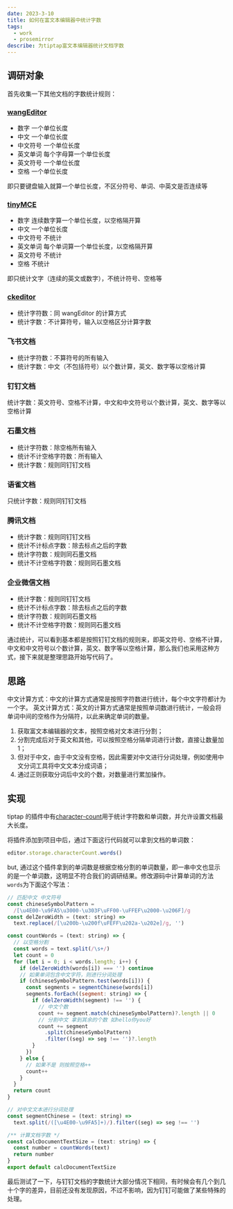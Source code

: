 ```yaml
---
date: 2023-3-10
title: 如何在富文本编辑器中统计字数
tags:
  - work
  - prosemirror
describe: 为tiptap富文本编辑器统计文档字数
---
```


## 调研对象

首先收集一下其他文档的字数统计规则：

### [wangEditor](https://www.wangeditor.com/demo/)

- 数字 一个单位长度
- 中文 一个单位长度
- 中文符号 一个单位长度
- 英文单词 每个字母算一个单位长度
- 英文符号 一个单位长度
- 空格 一个单位长度

即只要键盘输入就算一个单位长度，不区分符号、单词、中英文是否连续等

### [tinyMCE](https://www.tiny.cloud/docs/demo/full-featured/)

- 数字 连续数字算一个单位长度，以空格隔开算
- 中文 一个单位长度
- 中文符号 不统计
- 英文单词 每个单词算一个单位长度，以空格隔开算
- 英文符号 不统计
- 空格 不统计

即只统计文字（连续的英文或数字），不统计符号、空格等

### [ckeditor](https://ckeditor.com/ckeditor-5/demo/feature-rich/)

- 统计字符数：同 wangEditor 的计算方式
- 统计字数：不计算符号，输入以空格区分计算字数

### 飞书文档

- 统计字符数：不算符号的所有输入
- 统计字数：中文（不包括符号）以个数计算，英文、数字等以空格计算

### 钉钉文档

统计字数：英文符号、空格不计算，中文和中文符号以个数计算，英文、数字等以空格计算

### 石墨文档

- 统计字符数：除空格所有输入
- 统计不计空格字符数：所有输入
- 统计字数：规则同钉钉文档

### 语雀文档

只统计字数：规则同钉钉文档

### 腾讯文档

- 统计字数：规则同钉钉文档
- 统计不计标点字数：除去标点之后的字数
- 统计字符数：规则同石墨文档
- 统计不计空格字符数：规则同石墨文档

### 企业微信文档

- 统计字数：规则同钉钉文档
- 统计不计标点字数：除去标点之后的字数
- 统计字符数：规则同石墨文档
- 统计不计空格字符数：规则同石墨文档

通过统计，可以看到基本都是按照钉钉文档的规则来，即英文符号、空格不计算，中文和中文符号以个数计算，英文、数字等以空格计算，那么我们也采用这种方式，接下来就是整理思路开始写代码了。

## 思路

中文计算方式：中文的计算方式通常是按照字符数进行统计，每个中文字符都计为一个字。
英文计算方式：英文的计算方式通常是按照单词数进行统计，一般会将单词中间的空格作为分隔符，以此来确定单词的数量。

1. 获取富文本编辑器的文本，按照空格对文本进行分割；
2. 分割完成后对于英文和其他，可以按照空格分隔单词进行计数，直接让数量加 1；
3. 但对于中文，由于中文没有空格，因此需要对中文进行分词处理，例如使用中文分词工具将中文文本分成词语；
4. 通过正则获取分词后中文的个数，对数量进行累加操作。

## 实现

tiptap 的插件中有[character-count](https://tiptap.dev/api/extensions/character-count)用于统计字符数和单词数，并允许设置文档最大长度。

将插件添加到项目中后，通过下面这行代码就可以拿到文档的单词数：

```js
editor.storage.characterCount.words()
```

but, 通过这个插件拿到的单词数是根据空格分割的单词数量，即一串中文也显示的是一个单词数，这明显不符合我们的调研结果。修改源码中计算单词的方法`words`为下面这个写法：

```js
// 匹配中文 中文符号
const chineseSymbolPattern =
  /[\u4E00-\u9FA5\u3000-\u303F\uFF00-\uFFEF\u2000-\u206F]/g
const delZeroWidth = (text: string) =>
  text.replace(/[\u200b-\u200f\uFEFF\u202a-\u202e]/g, '')

const countWords = (text: string) => {
  // 以空格分割
  const words = text.split(/\s+/)
  let count = 0
  for (let i = 0; i < words.length; i++) {
    if (delZeroWidth(words[i]) === '') continue
    // 如果单词包含中文字符，则进行分词处理
    if (chineseSymbolPattern.test(words[i])) {
      const segments = segmentChinese(words[i])
      segments.forEach((segment: string) => {
        if (delZeroWidth(segment) !== '') {
          // 中文个数
          count += segment.match(chineseSymbolPattern)?.length || 0
          // 分割中文 拿到其余的个数 如hello你you好
          count += segment
            .split(chineseSymbolPattern)
            .filter((seg) => seg !== '')?.length
        }
      })
    } else {
      // 如果不是 则按照空格++
      count++
    }
  }
  return count
}

// 对中文文本进行分词处理
const segmentChinese = (text: string) =>
  text.split(/([\u4E00-\u9FA5]+)/).filter((seg) => seg !== '')

/** 计算文档字数 */
const calcDocumentTextSize = (text: string) => {
  const number = countWords(text)
  return number
}
export default calcDocumentTextSize
```

最后测试了一下，与钉钉文档的字数统计大部分情况下相同，有时候会有几个到几十个字的差异，目前还没有发现原因，不过不影响，因为钉钉可能做了某些特殊的处理。
